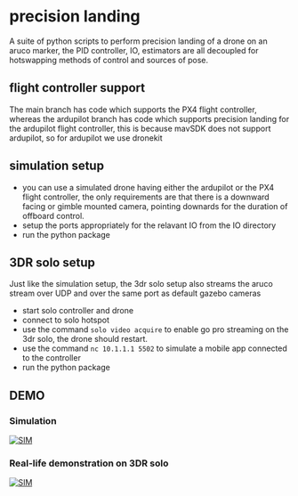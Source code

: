 # precision landing

A suite of python scripts to perform precision landing of a drone on an aruco marker, the PID controller, IO, estimators are all decoupled for hotswapping methods of control and sources of pose.

## flight controller support 
The main branch has code which supports the PX4 flight controller, whereas the ardupilot branch has code which supports precision landing for the ardupilot flight controller, this is because mavSDK does not support ardupilot, so for ardupilot we use dronekit

## simulation setup 
-  you can use a simulated drone having either the ardupilot or the PX4 flight controller, the only requirements are that there is a downward facing or gimble mounted camera, pointing downards for the duration of offboard control.
-  setup the ports appropriately for the relavant IO from the IO directory
-  run the python package
## 3DR solo setup
Just like the simulation setup, the 3dr solo setup also streams the aruco stream over UDP and over the same port as default gazebo cameras
 - start solo controller and drone
 - connect to solo hotspot
 - use the command `solo video acquire` to enable go pro streaming on the 3dr solo, the drone should restart.
 - use the command `nc 10.1.1.1 5502` to simulate a mobile app connected to the controller
 - run the python package
 
 ## DEMO
 
 ### Simulation 
 [![SIM](https://img.youtube.com/vi/zFaq3G3E5Ek/0.jpg)](https://www.youtube.com/watch?v=zFaq3G3E5Ek)
 
 ### Real-life demonstration on 3DR solo

 [![SIM](https://img.youtube.com/vi/YOW82ZHeRjg/0.jpg)](https://www.youtube.com/watch?v=YOW82ZHeRjg)
